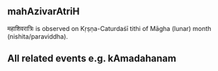 ## mahAzivarAtriH

महाशिवरात्रिः is observed on Kṛṣṇa-Caturdaśī tithi of Māgha (lunar) month (nishita/paraviddha).

All related events e.g. kAmadahanam
---
